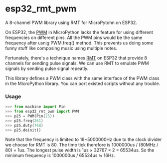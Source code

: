 # esp32_rmt_pwm
A 8-channel PWM library using RMT for MicroPytohn on ESP32.

On ESP32, the [PWM](http://docs.micropython.org/en/latest/esp32/quickref.html#pwm-pulse-width-modulation) in MicroPython lacks the feature for using different frequencies on different pins. All the PWM pins would be the same frequency after usnig PWM.freq() method. This prevents us doing some funny stuff like composing music using multiple notes.

Fortunately, there's a technique names [RMT](http://docs.micropython.org/en/latest/library/esp32.html#rmt) on ESP32 that provide 8 channels for sending pulse signals. We can use RMT to emulate PWM signals by sending pulse signal repeatly.

This library defines a PWM class with the same interface of the PWM class in the MicroPython library. You can port existed scripts without any trouble. 

### Usage

```python
>>> from machine import Pin
>>> from esp32_rmt_pwm import PWM
>>> p25 = PWM(Pin(25))
>>> p25.freq(261)
>>> p25.duty(768)
>>> p25.deinit()
```

Note that the frequency is limited to 16~5000000Hz due to the clock divider we choose for RMT is 80. The time tick therefore is 1000000us / (80MHz / 80) = 1us. The longest pulse width is 1us × 32767 × 2 = 65534us. So the minimum frequency is 1000000us / 65534us ≒ 16Hz.